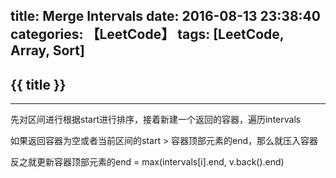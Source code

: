 title: Merge Intervals
date: 2016-08-13 23:38:40
categories: 【LeetCode】
tags: [LeetCode, Array, Sort]
---
## {{ title }} ##

---

先对区间进行根据start进行排序，接着新建一个返回的容器，遍历intervals

如果返回容器为空或者当前区间的start > 容器顶部元素的end，那么就压入容器

反之就更新容器顶部元素的end = max(intervals[i].end, v.back().end)